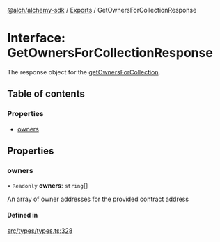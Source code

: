 [@alch/alchemy-sdk](../README.md) / [Exports](../modules.md) / GetOwnersForCollectionResponse

# Interface: GetOwnersForCollectionResponse

The response object for the [getOwnersForCollection](../modules.md#getownersforcollection).

## Table of contents

### Properties

- [owners](GetOwnersForCollectionResponse.md#owners)

## Properties

### owners

• `Readonly` **owners**: `string`[]

An array of owner addresses for the provided contract address

#### Defined in

[src/types/types.ts:328](https://github.com/alchemyplatform/alchemy-sdk-js/blob/0fdf0d4/src/types/types.ts#L328)
